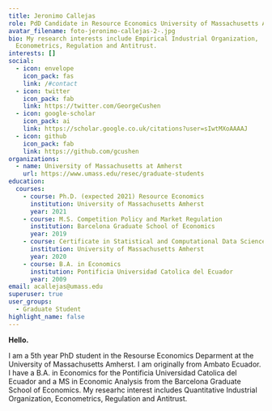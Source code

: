 ```yaml
---
title: Jeronimo Callejas
role: PdD Candidate in Resource Economics University of Massachusetts Amherst
avatar_filename: foto-jeronimo-callejas-2-.jpg
bio: My research interests include Empirical Industrial Organization,
  Econometrics, Regulation and Antitrust.
interests: []
social:
  - icon: envelope
    icon_pack: fas
    link: /#contact
  - icon: twitter
    icon_pack: fab
    link: https://twitter.com/GeorgeCushen
  - icon: google-scholar
    icon_pack: ai
    link: https://scholar.google.co.uk/citations?user=sIwtMXoAAAAJ
  - icon: github
    icon_pack: fab
    link: https://github.com/gcushen
organizations:
  - name: University of Massachusetts at Amherst
    url: https://www.umass.edu/resec/graduate-students
education:
  courses:
    - course: Ph.D. (expected 2021) Resource Economics
      institution: University of Massachusetts Amherst
      year: 2021
    - course: M.S. Competition Policy and Market Regulation
      institution: Barcelona Graduate School of Economics
      year: 2019
    - course: Certificate in Statistical and Computational Data Science
      institution: University of Massachusetts Amherst
      year: 2020
    - course: B.A. in Economics
      institution: Pontificia Universidad Catolica del Ecuador
      year: 2009
email: acallejas@umass.edu
superuser: true
user_groups:
  - Graduate Student
highlight_name: false
---
```

**Hello.**

I am a 5th year PhD student in the Resourse Economics Deparment at the University of Massachusetts Amherst. I am originally from Ambato Ecuador. I have a B.A. in Economics for the Pontificia Universidad Catolica del Ecuador and a MS in  Economic Analysis from the Barcelona Graduate School of Economics. My researhc interest includes Quantitative Industrial Organization, Econometrics, Regulation and Antitrust.